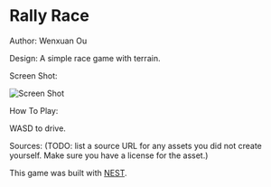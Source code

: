 # Rally Race

Author: Wenxuan Ou

Design: A simple race game with terrain.

Screen Shot:

![Screen Shot](screenshot.png)

How To Play:

WASD to drive.

Sources: (TODO: list a source URL for any assets you did not create yourself. Make sure you have a license for the asset.)

This game was built with [NEST](NEST.md).


